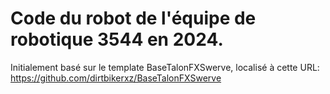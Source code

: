 # Code du robot de l'équipe de robotique 3544 en 2024.

Initialement basé sur le template BaseTalonFXSwerve, localisé à cette URL: https://github.com/dirtbikerxz/BaseTalonFXSwerve